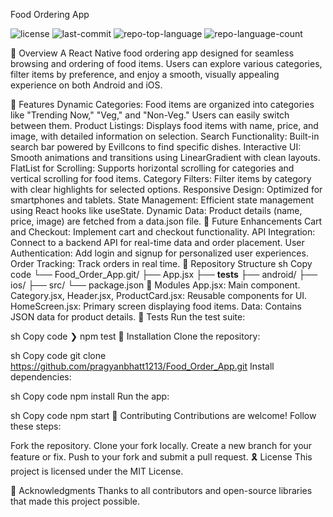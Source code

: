 Food Ordering App
<p align="left"> <img src="https://img.shields.io/github/license/pragyanbhatt1213/Food_Order_App.git?style=flat&logo=opensourceinitiative&color=0080ff" alt="license"> <img src="https://img.shields.io/github/last-commit/pragyanbhatt1213/Food_Order_App.git?style=flat&logo=git&color=0080ff" alt="last-commit"> <img src="https://img.shields.io/github/languages/top/pragyanbhatt1213/Food_Order_App.git?style=flat&color=0080ff" alt="repo-top-language"> <img src="https://img.shields.io/github/languages/count/pragyanbhatt1213/Food_Order_App.git?style=flat&color=0080ff" alt="repo-language-count"> </p>
📍 Overview
A React Native food ordering app designed for seamless browsing and ordering of food items. Users can explore various categories, filter items by preference, and enjoy a smooth, visually appealing experience on both Android and iOS.

👾 Features
Dynamic Categories: Food items are organized into categories like "Trending Now," "Veg," and "Non-Veg." Users can easily switch between them.
Product Listings: Displays food items with name, price, and image, with detailed information on selection.
Search Functionality: Built-in search bar powered by EvilIcons to find specific dishes.
Interactive UI: Smooth animations and transitions using LinearGradient with clean layouts.
FlatList for Scrolling: Supports horizontal scrolling for categories and vertical scrolling for food items.
Category Filters: Filter items by category with clear highlights for selected options.
Responsive Design: Optimized for smartphones and tablets.
State Management: Efficient state management using React hooks like useState.
Dynamic Data: Product details (name, price, image) are fetched from a data.json file.
🚀 Future Enhancements
Cart and Checkout: Implement cart and checkout functionality.
API Integration: Connect to a backend API for real-time data and order placement.
User Authentication: Add login and signup for personalized user experiences.
Order Tracking: Track orders in real time.
📂 Repository Structure
sh
Copy code
└── Food_Order_App.git/
    ├── App.jsx
    ├── __tests__
    ├── android/
    ├── ios/
    ├── src/
    └── package.json
🧩 Modules
App.jsx: Main component.
Category.jsx, Header.jsx, ProductCard.jsx: Reusable components for UI.
HomeScreen.jsx: Primary screen displaying food items.
Data: Contains JSON data for product details.
🧪 Tests
Run the test suite:

sh
Copy code
❯ npm test
🧰 Installation
Clone the repository:

sh
Copy code
git clone https://github.com/pragyanbhatt1213/Food_Order_App.git
Install dependencies:

sh
Copy code
npm install
Run the app:

sh
Copy code
npm start
🤝 Contributing
Contributions are welcome! Follow these steps:

Fork the repository.
Clone your fork locally.
Create a new branch for your feature or fix.
Push to your fork and submit a pull request.
🎗 License
This project is licensed under the MIT License.

🙌 Acknowledgments
Thanks to all contributors and open-source libraries that made this project possible.
